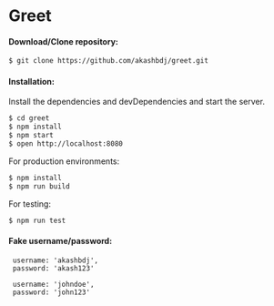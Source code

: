# Greet

#### Download/Clone repository:
```sh
$ git clone https://github.com/akashbdj/greet.git
```
#### Installation:
Install the dependencies and devDependencies and start the server.

```sh
$ cd greet
$ npm install
$ npm start
$ open http://localhost:8080
```

For production environments:

```sh
$ npm install 
$ npm run build
```

For testing:
```sh
$ npm run test
```

#### Fake username/password:
```
 username: 'akashbdj',
 password: 'akash123'
 
 username: 'johndoe',
 password: 'john123'
```
